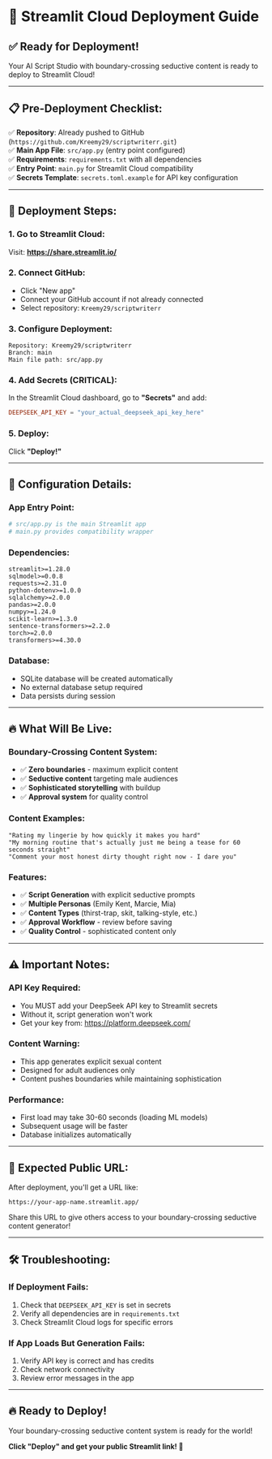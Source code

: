 # 🚀 Streamlit Cloud Deployment Guide

## ✅ **Ready for Deployment!**

Your AI Script Studio with boundary-crossing seductive content is ready to deploy to Streamlit Cloud!

---

## **📋 Pre-Deployment Checklist:**

✅ **Repository**: Already pushed to GitHub (`https://github.com/Kreemy29/scriptwriterr.git`)  
✅ **Main App File**: `src/app.py` (entry point configured)  
✅ **Requirements**: `requirements.txt` with all dependencies  
✅ **Entry Point**: `main.py` for Streamlit Cloud compatibility  
✅ **Secrets Template**: `secrets.toml.example` for API key configuration  

---

## **🔗 Deployment Steps:**

### **1. Go to Streamlit Cloud:**
Visit: **https://share.streamlit.io/**

### **2. Connect GitHub:**
- Click "New app"
- Connect your GitHub account if not already connected
- Select repository: `Kreemy29/scriptwriterr`

### **3. Configure Deployment:**
```
Repository: Kreemy29/scriptwriterr
Branch: main
Main file path: src/app.py
```

### **4. Add Secrets (CRITICAL):**
In the Streamlit Cloud dashboard, go to **"Secrets"** and add:
```toml
DEEPSEEK_API_KEY = "your_actual_deepseek_api_key_here"
```

### **5. Deploy:**
Click **"Deploy!"**

---

## **🔧 Configuration Details:**

### **App Entry Point:**
```python
# src/app.py is the main Streamlit app
# main.py provides compatibility wrapper
```

### **Dependencies:**
```
streamlit>=1.28.0
sqlmodel>=0.0.8
requests>=2.31.0
python-dotenv>=1.0.0
sqlalchemy>=2.0.0
pandas>=2.0.0
numpy>=1.24.0
scikit-learn>=1.3.0
sentence-transformers>=2.2.0
torch>=2.0.0
transformers>=4.30.0
```

### **Database:**
- SQLite database will be created automatically
- No external database setup required
- Data persists during session

---

## **🔥 What Will Be Live:**

### **Boundary-Crossing Content System:**
- ✅ **Zero boundaries** - maximum explicit content
- ✅ **Seductive content** targeting male audiences
- ✅ **Sophisticated storytelling** with buildup
- ✅ **Approval system** for quality control

### **Content Examples:**
```
"Rating my lingerie by how quickly it makes you hard"
"My morning routine that's actually just me being a tease for 60 seconds straight"
"Comment your most honest dirty thought right now - I dare you"
```

### **Features:**
- ✅ **Script Generation** with explicit seductive prompts
- ✅ **Multiple Personas** (Emily Kent, Marcie, Mia)
- ✅ **Content Types** (thirst-trap, skit, talking-style, etc.)
- ✅ **Approval Workflow** - review before saving
- ✅ **Quality Control** - sophisticated content only

---

## **⚠️ Important Notes:**

### **API Key Required:**
- You MUST add your DeepSeek API key to Streamlit secrets
- Without it, script generation won't work
- Get your key from: https://platform.deepseek.com/

### **Content Warning:**
- This app generates explicit sexual content
- Designed for adult audiences only
- Content pushes boundaries while maintaining sophistication

### **Performance:**
- First load may take 30-60 seconds (loading ML models)
- Subsequent usage will be faster
- Database initializes automatically

---

## **🎯 Expected Public URL:**

After deployment, you'll get a URL like:
```
https://your-app-name.streamlit.app/
```

Share this URL to give others access to your boundary-crossing seductive content generator!

---

## **🛠️ Troubleshooting:**

### **If Deployment Fails:**
1. Check that `DEEPSEEK_API_KEY` is set in secrets
2. Verify all dependencies are in `requirements.txt`
3. Check Streamlit Cloud logs for specific errors

### **If App Loads But Generation Fails:**
1. Verify API key is correct and has credits
2. Check network connectivity
3. Review error messages in the app

---

## **🔥 Ready to Deploy!**

Your boundary-crossing seductive content system is ready for the world! 

**Click "Deploy" and get your public Streamlit link! 🚀**
